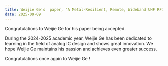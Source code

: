 ```yaml
---
title: Weijie Ge's  paper, "A Metal-Resilient, Remote, Wideband UHF RFID Tag Employing RlS for Prefabricated Construction Component Traceability" has been accepted for publication in the lEEE Internet of Things Journal.
date: 2025-09-09
---
```


Congratulations to Weijie Ge for his paper being accepted.

<!--more-->

During the 2024-2025 academic year, Weijie Ge has been dedicated to learning in the field of analog IC design and shows great innovation. We hope Weijie Ge maintains his passion and achieves even greater success.

Congratulations once again to Weijie Ge !


